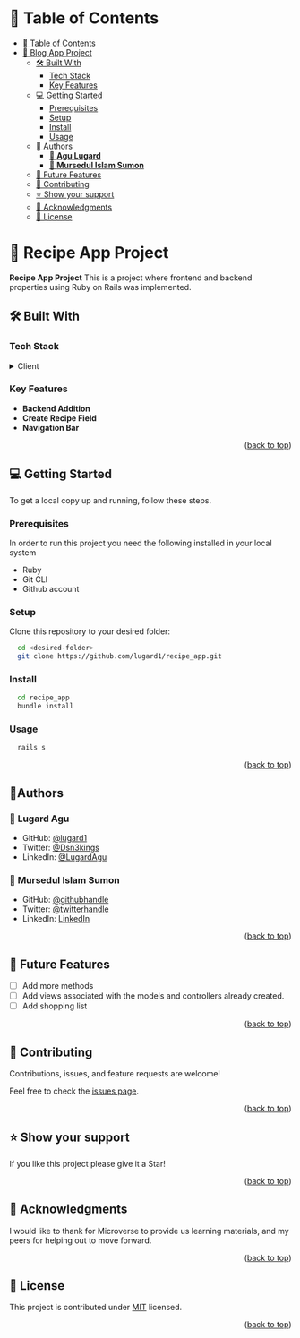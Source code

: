 # 📗 Table of Contents

- [📗 Table of Contents](#-table-of-contents)
- [📖 Blog App Project ](#-blog-app-project-)
  - [🛠 Built With ](#-built-with-)
    - [Tech Stack ](#tech-stack-)
    - [Key Features ](#key-features-)
  - [💻 Getting Started ](#-getting-started-)
    - [Prerequisites ](#prerequisites-)
    - [Setup ](#setup-)
    - [Install ](#install-)
    - [Usage ](#usage-)
  - [👥 Authors ](#-authors-)
    - [👤 **Agu Lugard**](#-Agu-Lugard)
    - [👤 **Mursedul Islam Sumon**](#-Mursedul-Islam-Sumon)
  - [🔭 Future Features ](#-future-features-)
  - [🤝 Contributing ](#-contributing-)
  - [⭐️ Show your support ](#️-show-your-support-)
  - [🙏 Acknowledgments ](#-acknowledgments-)
  - [📝 License ](#-license-)

<!-- PROJECT DESCRIPTION -->

# 📖 Recipe App Project <a name="about-project"></a>

**Recipe App Project** This is a project where frontend and backend properties using Ruby on Rails was implemented.

## 🛠 Built With <a name="built-with"></a>

### Tech Stack <a name="tech-stack"></a>

<details>
  <summary>Client</summary>
  <ul>
    <li>Ruby on Rails</li>
  </ul>
</details>

<!-- Features -->

### Key Features <a name="key-features"></a>

- **Backend Addition**
- **Create Recipe Field**
- **Navigation Bar**

<p align="right">(<a href="#readme-top">back to top</a>)</p>

<!-- GETTING STARTED -->

## 💻 Getting Started <a name="getting-started"></a>

To get a local copy up and running, follow these steps.

### Prerequisites <a name="prerequisites"></a>

In order to run this project you need the following installed in your local system

- Ruby
- Git CLI
- Github account

### Setup <a name="setup"></a>

Clone this repository to your desired folder:

```sh
  cd <desired-folder>
  git clone https://github.com/lugard1/recipe_app.git
```

### Install <a name="install"></a>

```sh
  cd recipe_app
  bundle install
```

### Usage <a name="usage"></a>

```sh
  rails s
```

<p align="right">(<a href="#readme-top">back to top</a>)</p>

<!-- AUTHORS -->

## 👤Authors <a name="authors"></a>

### 👤 **Lugard Agu**

- GitHub: [@lugard1](https://github.com/lugard1)
- Twitter: [@Dsn3kings](https://twitter.com/Dsn3kings)
- LinkedIn: [@LugardAgu](https://www.linkedin.com/in/lugardagu)

### 👤 **Mursedul Islam Sumon**
 
- GitHub: [@githubhandle](https://www.github.com/sumon766)
- Twitter:  [@twitterhandle](https://www.twitter.com/sumon766)
- LinkedIn: [LinkedIn](https://www.linkedin.com/in/sumon766)

<p align="right">(<a href="#readme-top">back to top</a>)</p>

<!-- FUTURE FEATURES -->
 
## 🔭 Future Features <a name="future-features"></a>

- [ ] Add more methods
- [ ] Add views associated with the models and controllers already created.
- [ ] Add shopping list

<p align="right">(<a href="#readme-top">back to top</a>)</p>

<!-- CONTRIBUTING -->

## 🤝 Contributing <a name="contributing"></a>

Contributions, issues, and feature requests are welcome!

Feel free to check the [issues page](../../issues/).

<p align="right">(<a href="#readme-top">back to top</a>)</p>

<!-- SUPPORT -->

## ⭐️ Show your support <a name="support"></a>

If you like this project please give it a Star!

<p align="right">(<a href="#readme-top">back to top</a>)</p>

<!-- ACKNOWLEDGEMENTS -->

## 🙏 Acknowledgments <a name="acknowledgements"></a>

I would like to thank for Microverse to provide us learning materials, and my peers for helping out to move forward.

<p align="right">(<a href="#readme-top">back to top</a>)</p>

<!-- LICENSE -->

## 📝 License <a name="license"></a>

This project is contributed under [MIT](./LICENSE) licensed.

<p align="right">(<a href="#readme-top">back to top</a>)</p>
